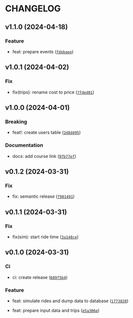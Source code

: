 # CHANGELOG



## v1.1.0 (2024-04-18)

### Feature

* feat: prepare events ([`fdebaee`](https://github.com/Inzhenerka/scooters_data_generator/commit/fdebaeef64bf0eb534555980bc082b9c0f4e6d40))


## v1.0.1 (2024-04-02)

### Fix

* fix(trips): rename cost to price ([`7fded01`](https://github.com/Inzhenerka/scooters_data_generator/commit/7fded01bd63b1a927c77a4b025bdc34595d8b315))


## v1.0.0 (2024-04-01)

### Breaking

* feat!: create users table ([`2d8d495`](https://github.com/Inzhenerka/scooters_data_generator/commit/2d8d49507788742d73110a46686af2a45e40e869))

### Documentation

* docs: add course link ([`97b77ef`](https://github.com/Inzhenerka/scooters_data_generator/commit/97b77eff9cbe9933341798c252113bf531c2befa))


## v0.1.2 (2024-03-31)

### Fix

* fix: semantic release ([`f981491`](https://github.com/Inzhenerka/scooters_data_generator/commit/f981491f670ab1a45923127ebc4a4f06bb2f57b1))


## v0.1.1 (2024-03-31)

### Fix

* fix(sim): start ride time ([`3a148ce`](https://github.com/Inzhenerka/scooters_data_generator/commit/3a148cebe1a3db42c3d13f9ca7448e0c3116566a))


## v0.1.0 (2024-03-31)

### Ci

* ci: create release ([`609f5b4`](https://github.com/Inzhenerka/scooters_data_generator/commit/609f5b482235b412d96c30f8dc95a624e0a4e40e))

### Feature

* feat: simulate rides and dump data to database ([`1773820`](https://github.com/Inzhenerka/scooters_data_generator/commit/177382061f90a3dd7b68c404f0d021ea11fd1edd))

* feat: prepare input data and trips ([`e5a306e`](https://github.com/Inzhenerka/scooters_data_generator/commit/e5a306e47b324ae830100876676c42f0340d9108))
